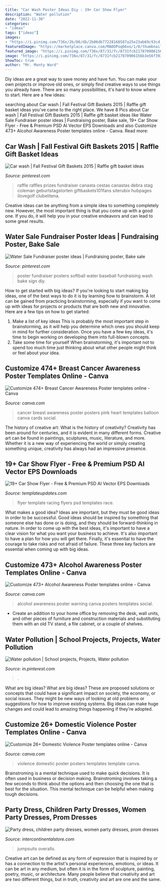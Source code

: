 ```yaml
---
title: "Car Wash Poster Ideas Diy : 19+ Car Show Flyer"
description: "Water pollution"
date: "2022-11-30"
categories:
- "ideas"
tags: ["ideas"]
images:
- "https://i.pinimg.com/736x/2b/06/db/2b06db77228168587a25e23ab69c93cd.jpg"
featuredImage: "https://marketplace.canva.com/MADOPoq66xo/1/0/thumbnail_large/canva-monochromatic-border-domestic-violence-poster-MADOPoq66xo.jpg"
featured_image: "https://i.pinimg.com/736x/87/31/fc/8731fcb217870906156b3e56f393f91c.jpg"
image: "https://i.pinimg.com/736x/87/31/fc/8731fcb217870906156b3e56f393f91c.jpg"
ShowToc: true
author: "Mr. Monty Ward"
---
```



Diy ideas are a great way to save money and have fun. You can make your own projects or improve old ones, or simply find creative ways to use things you already have. There are so many possibilities, it's hard to know where to start. Here are a few ideas:

	

		
searching about Car wash | Fall Festival Gift Baskets 2015 | Raffle gift basket ideas you've came to the right place. We have 8 Pics about Car wash | Fall Festival Gift Baskets 2015 | Raffle gift basket ideas like Water Sale Fundraiser poster ideas | Fundraising poster, Bake sale, 19+ Car Show Flyer - Free &amp; Premium PSD AI Vector EPS Downloads and also Customize 473+ Alcohol Awareness Poster templates online - Canva. Read more:
		
    
## Car Wash | Fall Festival Gift Baskets 2015 | Raffle Gift Basket Ideas

<img loading=lazy src="https://i.pinimg.com/564x/a3/1f/f9/a31ff96ff8c337ebfae146e737916f2a--diy-raffle-prizes-stag-and-doe-prizes-raffle-baskets.jpg" onerror="this.onerror=null;this.src='https://tse2.mm.bing.net/th?id=OIP.adekhcx-edEk5HDbbdV8aAHaJ6&amp;pid=15.1';" alt="Car wash | Fall Festival Gift Baskets 2015 | Raffle gift basket ideas">

_Source: pinterest.com_

>raffle raffles prizes fundraiser canasta cestas canastas debra stag coleman geburtstagstorten giftbaskets101fans siterubix hubpages ilovegolf clubelitena. 

	

Creative ideas can be anything from a simple idea to something completely new. However, the most important thing is that you come up with a good one. If you do, it will help you in your creative endeavors and can lead to some great results.

    
## Water Sale Fundraiser Poster Ideas | Fundraising Poster, Bake Sale

<img loading=lazy src="https://i.pinimg.com/736x/87/31/fc/8731fcb217870906156b3e56f393f91c.jpg" onerror="this.onerror=null;this.src='https://tse4.mm.bing.net/th?id=OIP.zgD12kaAzFUT_KKV5W1R5QHaNL&amp;pid=15.1';" alt="Water Sale Fundraiser poster ideas | Fundraising poster, Bake sale">

_Source: pinterest.com_

>poster fundraiser posters softball water baseball fundraising wash bake sign diy. 

	

How to get started with big ideas?
If you're looking to start making big ideas, one of the best ways to do it is by learning how to brainstorm. A lot can be gained from practicing brainstorming, especially if you want to come up with ideas for projects or products that are both new and innovative. Here are a few tips on how to get started: 
1. Make a list of key ideas 
This is probably the most important step in brainstorming, as it will help you determine which ones you should keep in mind for further consideration. Once you have a few key ideas, it's time to begin working on developing them into full-blown concepts. 
2. Take some time for yourself 
When brainstorming, it's important not to spend too much time just thinking about what other people might think or feel about your idea.

    
## Customize 474+ Breast Cancer Awareness Poster Templates Online - Canva

<img loading=lazy src="https://marketplace.canva.com/MADOPvwzI7U/1/0/thumbnail_large-1/canva-pink-balloon-heart-breast-cancer-awareness-poster-MADOPvwzI7U.jpg" onerror="this.onerror=null;this.src='https://tse1.mm.bing.net/th?id=OIP.usBlIVnC690VTSqRo6TvIgAAAA&amp;pid=15.1';" alt="Customize 474+ Breast Cancer Awareness Poster templates online - Canva">

_Source: canva.com_

>cancer breast awareness poster posters pink heart templates balloon canva cards social. 

	

The history of creative art: What is the history of creativity?
Creativity has been around for centuries, and it is evident in many different forms. Creative art can be found in paintings, sculptures, music, literature, and more. Whether it is a new way of experiencing the world or simply creating something unique, creativity has always had an impressive presence.

    
## 19+ Car Show Flyer - Free &amp; Premium PSD AI Vector EPS Downloads

<img loading=lazy src="https://www.templateupdates.com/wp-content/uploads/2017/11/Car-Show-Wild-Race-Flyer.jpg" onerror="this.onerror=null;this.src='https://tse1.mm.bing.net/th?id=OIP.zytPbWE4XI0hoiE-4G6XvgHaKi&amp;pid=15.1';" alt="19+ Car Show Flyer - Free &amp; Premium PSD AI Vector EPS Downloads">

_Source: templateupdates.com_

>flyer template racing flyers psd templates race. 

	

What makes a good idea?
Ideas are important, but they must be good ideas in order to be successful. Good ideas should be inspired by something that someone else has done or is doing, and they should be forward-thinking in nature. In order to come up with the best ideas, it's important to have a clear vision for what you want your business to achieve. It's also important to have a plan for how you will get there. Finally, it's essential to have the courage to take risks and not afraid of failure. These three key factors are essential when coming up with big ideas.

    
## Customize 473+ Alcohol Awareness Poster Templates Online - Canva

<img loading=lazy src="https://marketplace.canva.com/MADOPirjRkU/1/0/thumbnail_large-1/canva-blue-warning-alcohol-awareness-poster-MADOPirjRkU.jpg" onerror="this.onerror=null;this.src='https://tse1.mm.bing.net/th?id=OIP.QYlcXLxs0NUSBCNvKVwIwwAAAA&amp;pid=15.1';" alt="Customize 473+ Alcohol Awareness Poster templates online - Canva">

_Source: canva.com_

>alcohol awareness poster warning canva posters templates social. 

	

- Create an addition to your home office by removing the desk, wall units, and other pieces of furniture and construction materials and substituting them with an old TV stand, a file cabinet, or a couple of shelves.

    
## Water Pollution | School Projects, Projects, Water Pollution

<img loading=lazy src="https://i.pinimg.com/736x/2b/06/db/2b06db77228168587a25e23ab69c93cd.jpg" onerror="this.onerror=null;this.src='https://tse2.mm.bing.net/th?id=OIP.qwkq-d4u3TTTFBgmumc-9gHaJ3&amp;pid=15.1';" alt="Water pollution | School projects, Projects, Water pollution">

_Source: in.pinterest.com_

>. 

	

What are big ideas?
What are big ideas? These are proposed solutions or concepts that could have a significant impact on society, the economy, or social issues. They might be new ways of looking at old problems or suggestions for how to improve existing systems. Big ideas can make huge changes and could lead to amazing things happening if they're adopted.

    
## Customize 26+ Domestic Violence Poster Templates Online - Canva

<img loading=lazy src="https://marketplace.canva.com/MADOPoq66xo/1/0/thumbnail_large/canva-monochromatic-border-domestic-violence-poster-MADOPoq66xo.jpg" onerror="this.onerror=null;this.src='https://tse2.mm.bing.net/th?id=OIP.n_MFRKoo8Tk0zOOBuvfOuAAAAA&amp;pid=15.1';" alt="Customize 26+ Domestic Violence Poster templates online - Canva">

_Source: canva.com_

>violence domestic poster posters templates template canva. 

	

Brainstroming is a mental technique used to make quick decisions. It is often used in business or decision making. Brainstroming involves taking a few seconds to think about the options and then choosing the one that is best for the situation. This mental technique can be helpful when making tough decisions.

    
## Party Dress, Children Party Dresses, Women Party Dresses, Prom Dresses

<img loading=lazy src="https://sc01.alicdn.com/kf/HTB1lzgJgBDH8KJjSszcq6zDTFXaN.jpg" onerror="this.onerror=null;this.src='https://tse2.mm.bing.net/th?id=OIP.LVrCE3cS7yHTZNNCIZhtoQHaHa&amp;pid=15.1';" alt="Party dress, children party dresses, women party dresses, prom dresses">

_Source: intercontinentalstore.com_

>jumpsuits overalls. 

	

Creative art can be defined as any form of expression that is inspired by or has a connection to the artist's personal experiences, emotions, or ideas. It can be art in any medium, but often it is in the form of sculpture, painting, poetry, music, or architecture. Many people believe that creativity and art are two different things, but in truth, creativity and art are one and the same.

